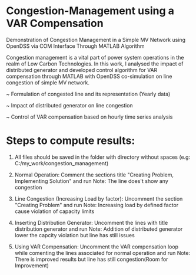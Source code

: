 # Congestion-Management using a VAR Compensation
Demonstration of Congestion Management in a Simple MV Network using OpenDSS via COM Interface Through MATLAB Algorithm

Congestion management is a vital part of power system operations in the realm of Low Carbon Technologies. In this work, I analysed the impact of distributed generator and developed control algorithm for VAR compensation through MATLAB with OpenDSS co-simulation on line congestion of simple MV network.

~ Formulation of congested line and its representation (Yearly data)

~ Impact of distributed generator on line congestion

~ Control of VAR compensation based on hourly time series analysis


# Steps to compute results:
1) All files should be saved in the folder with directory without spaces (e.g: C:/my_work/congestion_management)

2) Normal Operation: Comment the sections title "Creating Problem, Implementing Solution" and run
   Note: The line does't show any congestion
4) Line Congestion (Increasing Load by factor):  Uncomment the section "Creating Problem" and run
   Note: Increasing load by defined factor cause violation of capacity limits
6) Inserting Distribution Generator: Uncomment the lines with title distribution generator and run
   Note: Addition of distributed generator lower the capcity violation but line has still issues
7) Using VAR Compensation: Uncomment the VAR compensation loop while comenting the lines associated for normal operation and run
   Note: There is improved results but line has still congestion(Room for Improvement)
